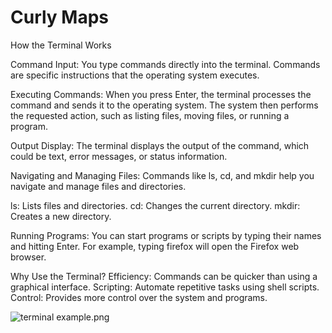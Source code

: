 # Curly Maps

How the Terminal Works

Command Input:
You type commands directly into the terminal.
Commands are specific instructions that the operating system executes.

Executing Commands:
When you press Enter, the terminal processes the command and sends it to the operating system.
The system then performs the requested action, such as listing files, moving files, or running a program.

Output Display:
The terminal displays the output of the command, which could be text, error messages, or status information.

Navigating and Managing Files:
Commands like ls, cd, and mkdir help you navigate and manage files and directories.

ls: Lists files and directories.
cd: Changes the current directory.
mkdir: Creates a new directory.

Running Programs:
You can start programs or scripts by typing their names and hitting Enter.
For example, typing firefox will open the Firefox web browser.

Why Use the Terminal?
Efficiency: Commands can be quicker than using a graphical interface.
Scripting: Automate repetitive tasks using shell scripts.
Control: Provides more control over the system and programs.

![terminal example.png](terminal_example.png)